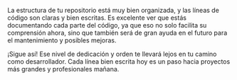 La estructura de tu repositorio está muy bien organizada, y las líneas de código son claras y bien escritas. Es excelente ver que estás documentando cada parte del código, ya que eso no solo facilita su comprensión ahora, 
sino que también será de gran ayuda en el futuro para el mantenimiento y posibles mejoras.

¡Sigue así! Ese nivel de dedicación y orden te llevará lejos en tu camino como desarrollador. Cada línea bien escrita hoy es un paso hacia proyectos más grandes y profesionales mañana.

